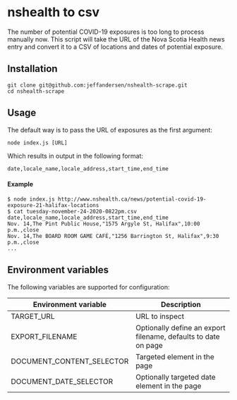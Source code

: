 # nshealth to csv

The number of potential COVID-19 exposures is too long to process manually now. This script will take the URL of the Nova Scotia Health news entry and convert it to a CSV of locations and dates of potential exposure.

## Installation

```
git clone git@github.com:jeffandersen/nshealth-scrape.git
cd nshealth-scrape
```

## Usage

The default way is to pass the URL of exposures as the first argument:

```
node index.js [URL]
```

Which results in output in the following format:

```
date,locale_name,locale_address,start_time,end_time
```

#### Example

```
$ node index.js http://www.nshealth.ca/news/potential-covid-19-exposure-21-halifax-locations
$ cat tuesday-november-24-2020-0822pm.csv
date,locale_name,locale_address,start_time,end_time
Nov. 14,The Pint Public House,"1575 Argyle St, Halifax",10:00 p.m.,close
Nov. 14,The BOARD ROOM GAME CAFÉ,"1256 Barrington St, Halifax",9:30 p.m.,close
...
```

## Environment variables

The following variables are supported for configuration:

| Environment variable | Description |
| -- | -- |
| TARGET_URL | URL to inspect |
| EXPORT_FILENAME | Optionally define an export filename, defaults to date on page |
| DOCUMENT_CONTENT_SELECTOR | Targeted element in the page |
| DOCUMENT_DATE_SELECTOR | Optionally targeted date element in the page |

